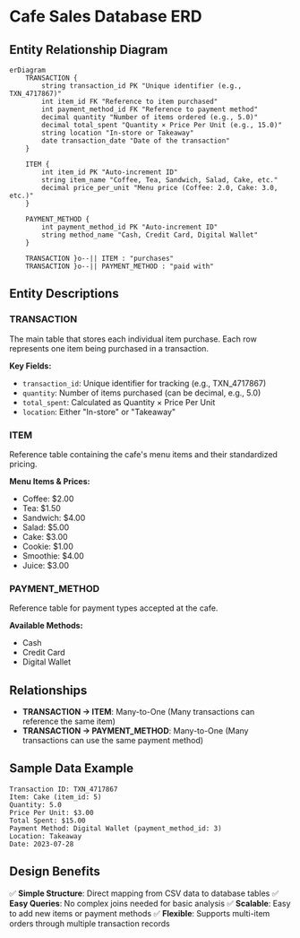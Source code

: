 # Cafe Sales Database ERD

## Entity Relationship Diagram

```mermaid
erDiagram
    TRANSACTION {
        string transaction_id PK "Unique identifier (e.g., TXN_4717867)"
        int item_id FK "Reference to item purchased"
        int payment_method_id FK "Reference to payment method"
        decimal quantity "Number of items ordered (e.g., 5.0)"
        decimal total_spent "Quantity × Price Per Unit (e.g., 15.0)"
        string location "In-store or Takeaway"
        date transaction_date "Date of the transaction"
    }
    
    ITEM {
        int item_id PK "Auto-increment ID"
        string item_name "Coffee, Tea, Sandwich, Salad, Cake, etc."
        decimal price_per_unit "Menu price (Coffee: 2.0, Cake: 3.0, etc.)"
    }
    
    PAYMENT_METHOD {
        int payment_method_id PK "Auto-increment ID"
        string method_name "Cash, Credit Card, Digital Wallet"
    }
    
    TRANSACTION }o--|| ITEM : "purchases"
    TRANSACTION }o--|| PAYMENT_METHOD : "paid with"
```

## Entity Descriptions

### TRANSACTION
The main table that stores each individual item purchase. Each row represents one item being purchased in a transaction.

**Key Fields:**
- `transaction_id`: Unique identifier for tracking (e.g., TXN_4717867)
- `quantity`: Number of items purchased (can be decimal, e.g., 5.0)
- `total_spent`: Calculated as Quantity × Price Per Unit
- `location`: Either "In-store" or "Takeaway"

### ITEM
Reference table containing the cafe's menu items and their standardized pricing.

**Menu Items & Prices:**
- Coffee: $2.00
- Tea: $1.50
- Sandwich: $4.00
- Salad: $5.00
- Cake: $3.00
- Cookie: $1.00
- Smoothie: $4.00
- Juice: $3.00

### PAYMENT_METHOD
Reference table for payment types accepted at the cafe.

**Available Methods:**
- Cash
- Credit Card
- Digital Wallet

## Relationships

- **TRANSACTION → ITEM**: Many-to-One (Many transactions can reference the same item)
- **TRANSACTION → PAYMENT_METHOD**: Many-to-One (Many transactions can use the same payment method)

## Sample Data Example

```
Transaction ID: TXN_4717867
Item: Cake (item_id: 5)
Quantity: 5.0
Price Per Unit: $3.00
Total Spent: $15.00
Payment Method: Digital Wallet (payment_method_id: 3)
Location: Takeaway
Date: 2023-07-28
```

## Design Benefits

✅ **Simple Structure**: Direct mapping from CSV data to database tables
✅ **Easy Queries**: No complex joins needed for basic analysis
✅ **Scalable**: Easy to add new items or payment methods
✅ **Flexible**: Supports multi-item orders through multiple transaction records
